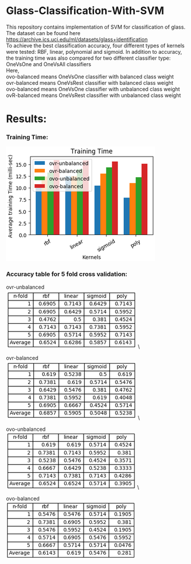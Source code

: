 # Glass-Classification-With-SVM
This repository contains implementation of SVM for classification of glass. The dataset can be found here
https://archive.ics.uci.edu/ml/datasets/glass+identification \
To achieve the best classification accuracy, four different types of kernels were tested: RBF, linear, polynomial and sigmoid.
In addition to accuracy, the training time was also compared for two different classifier type: OneVsOne and OneVsAll classifiers \
Here, \
ovo-balanced means OneVsOne classifier with balanced class weight \
ovr-balanced means OneVsRest classifier with balanced class weight \
ovo-balanced means OneVsOne classifier with unbalanced class weight \
ovR-balanced means OneVsRest classifier with unbalanced class weight 

# Results:

### Training Time: 
 
![html dark](https://github.com/sdevkota007/Glass-Classification-With-SVM/blob/master/screenshots/training-time.png)

### Accuracy table for 5 fold cross validation:

ovr-unbalanced \
![html dark](https://github.com/sdevkota007/Glass-Classification-With-SVM/blob/master/screenshots/accuracy1.png) \

ovr-balanced \
![html dark](https://github.com/sdevkota007/Glass-Classification-With-SVM/blob/master/screenshots/accuracy2.png) \

ovo-unbalanced \
![html dark](https://github.com/sdevkota007/Glass-Classification-With-SVM/blob/master/screenshots/accuracy3.png) \

ovo-balanced \
![html dark](https://github.com/sdevkota007/Glass-Classification-With-SVM/blob/master/screenshots/accuracy4.png)